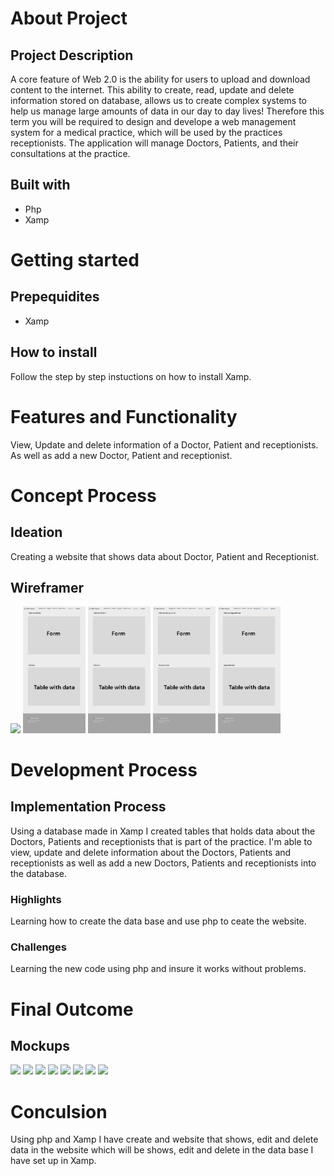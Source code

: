 # About Project
## Project Description
A core feature of Web 2.0 is the ability for users to upload and download content to the internet. This ability to create, read, update and delete information stored on database, allows us to create complex systems to help us manage large amounts of data in our day to day lives! Therefore this term you will be required to design and develope a web management system for a medical practice, which will be used by the practices receptionists. The application will manage Doctors, Patients, and their consultations at the practice.

## Built with
* Php
* Xamp 

# Getting started
## Prepequidites
* Xamp
  
## How to install
Follow the step by step instuctions on how to install Xamp.

# Features and Functionality
View, Update and delete information of a Doctor, Patient and receptionists. As well as add a new Doctor, Patient and receptionist. 

# Concept Process
## Ideation
Creating a website that shows data about Doctor, Patient and Receptionist.
## Wireframer
<!-- Images-->
<img src="images/Home.jpg" width="100">
<img src="images/Doctors.jpg" width="100">
<img src="images/Patients.jpg" width="100">
<img src="images/Receptionists.jpg" width="100">
<img src="images/Appointments.jpg" width="100">

# Development Process
## Implementation Process
Using a database made in Xamp I created tables that holds data about the Doctors, Patients and receptionists that is part of the practice. I'm able to view, update and delete information about the Doctors, Patients and receptionists as well as add a new Doctors, Patients and receptionists into the database. 

### Highlights
Learning how to create the data base and use php to ceate the website.

### Challenges
Learning the new code using php and insure it works without problems.

# Final Outcome
## Mockups
<!-- Images-->
<img src="src/images/Landing1.jpg" width="100">
<img src="src/images/Landing2.jpg" width="100">
<img src="src/images/Landing3.jpg" width="100">
<img src="src/images/Compare1.jpg" width="100">
<img src="src/images/Compare2.jpg" width="100">
<img src="src/images/Comapare3.jpg" width="100">
<img src="src/images/Timeline1.jpg" width="100">
<img src="src/images/Timeline2.jpg" width="100">

<!-- Demo video is in the folder named demo_video-->

# Conculsion
Using php and Xamp I have create and website that shows, edit and delete data in the website which will be shows, edit and delete in the data base I have set up in Xamp.
